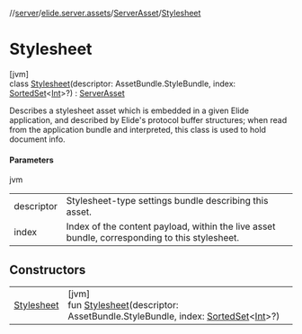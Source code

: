 //[server](../../../../index.md)/[elide.server.assets](../../index.md)/[ServerAsset](../index.md)/[Stylesheet](index.md)

# Stylesheet

[jvm]\
class [Stylesheet](index.md)(descriptor: AssetBundle.StyleBundle, index: [SortedSet](https://docs.oracle.com/javase/8/docs/api/java/util/SortedSet.html)&lt;[Int](https://kotlinlang.org/api/latest/jvm/stdlib/kotlin/-int/index.html)&gt;?) : [ServerAsset](../index.md)

Describes a stylesheet asset which is embedded in a given Elide application, and described by Elide's protocol buffer structures; when read from the application bundle and interpreted, this class is used to hold document info.

#### Parameters

jvm

| | |
|---|---|
| descriptor | Stylesheet-type settings bundle describing this asset. |
| index | Index of the content payload, within the live asset bundle, corresponding to this stylesheet. |

## Constructors

| | |
|---|---|
| [Stylesheet](-stylesheet.md) | [jvm]<br>fun [Stylesheet](-stylesheet.md)(descriptor: AssetBundle.StyleBundle, index: [SortedSet](https://docs.oracle.com/javase/8/docs/api/java/util/SortedSet.html)&lt;[Int](https://kotlinlang.org/api/latest/jvm/stdlib/kotlin/-int/index.html)&gt;?) |
